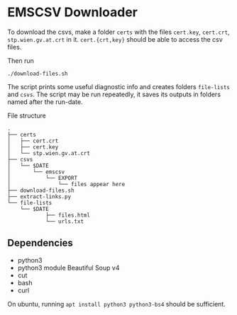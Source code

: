 EMSCSV Downloader
=================

To download the csvs, make a folder `certs` with the files `cert.key`, `cert.crt`, `stp.wien.gv.at.crt` in it.
`cert.{crt,key}` should be able to access the csv files.

Then run

    ./download-files.sh

The script prints some useful diagnostic info and creates folders `file-lists` and `csvs`.
The script may be run repeatedly, it saves its outputs in folders named after the run-date.

File structure

    .
    ├── certs
    │   ├── cert.crt
    │   ├── cert.key
    │   └── stp.wien.gv.at.crt
    ├── csvs
    │   └── $DATE
    │       └── emscsv
    │           └── EXPORT
    │               └── files appear here
    ├── download-files.sh
    ├── extract-links.py
    └── file-lists
        └── $DATE
                ├── files.html
                └── urls.txt


Dependencies
------------

 - python3
 - python3 module Beautiful Soup v4
 - cut
 - bash
 - curl

On ubuntu, running `apt install python3 python3-bs4` should be sufficient.
